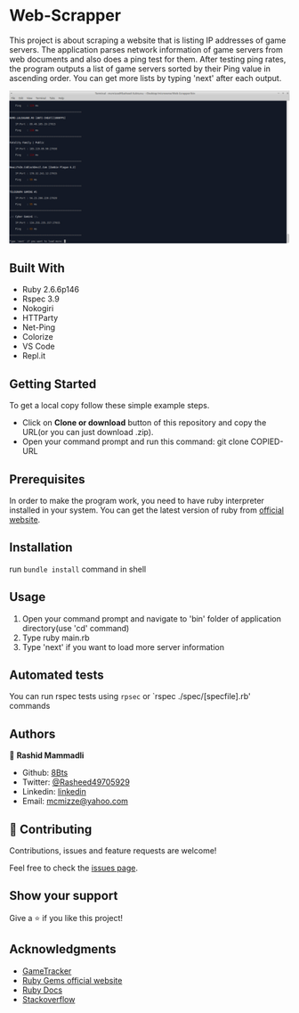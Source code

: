 # Web-Scrapper
This project is about scraping a website that is listing IP addresses of game servers. The application parses network information of game servers from web documents and also does a ping test for them. After testing ping rates, the program outputs a list of game servers sorted by their Ping value in ascending order. You can get more lists by typing 'next' after each output.

![screenshot](https://github.com/8Bts/Web-Scrapper/blob/scrapper/screenshot.png)

## Built With

- Ruby 2.6.6p146
- Rspec 3.9
- Nokogiri 
- HTTParty
- Net-Ping
- Colorize
- VS Code
- Repl.it

## Getting Started 

To get a local copy follow these simple example steps.

 - Click on **Clone or download** button of this repository and copy the URL(or you can just download .zip).
 - Open your command prompt and run this command: git clone COPIED-URL


## Prerequisites
In order to make the program work, you need to have ruby interpreter installed in your system. You can get the latest version of ruby from [official website](https://www.ruby-lang.org/en/downloads/).

## Installation
run `bundle install` command in shell

## Usage
1. Open your command prompt and navigate to 'bin' folder of application directory(use 'cd' command)
2. Type ruby main.rb
3. Type 'next' if you want to load more server information

## Automated tests

You can run rspec tests using `rpsec` or `rspec ./spec/[specfile].rb' commands

## Authors

👤 **Rashid Mammadli**

- Github: [8Bts](https://github.com/8Bts)
- Twitter: [@Rasheed49705929](https://twitter.com/Rasheed49705929)
- Linkedin: [linkedin](https://www.linkedin.com/in/mcmizze-price-238a70135/)
- Email: mcmizze@yahoo.com


## 🤝 Contributing

Contributions, issues and feature requests are welcome!

Feel free to check the <a href="https://github.com/8Bts/Web-Scrapper/issues" target="_blank">issues page</a>.

## Show your support

Give a ⭐️ if you like this project!

## Acknowledgments
 
 - [GameTracker](https://www.gametracker.com/)
- <a href="https://www.rubygems.org/" target="_blank">Ruby Gems official website</a>
- <a href="https://ruby-doc.org/core-2.6.1/" target="_blank">Ruby Docs</a>
- <a href="https://www.stackoverflow.com/" target="_blank">Stackoverflow</a>

